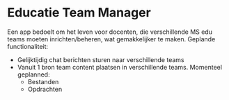 # Educatie Team Manager
Een app bedoelt om het leven voor docenten, die verschillende MS edu teams moeten inrichten/beheren, wat gemakkelijker te maken. Geplande functionaliteit:

- Gelijktijdig chat berichten sturen naar verschillende teams
- Vanuit 1 bron team content plaatsen in verschillende teams. Momenteel geplanned:
  - Bestanden
  - Opdrachten
